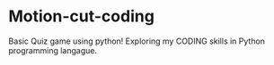 # Motion-cut-coding
Basic Quiz game using python!
Exploring my CODING skills in Python programming langague.
